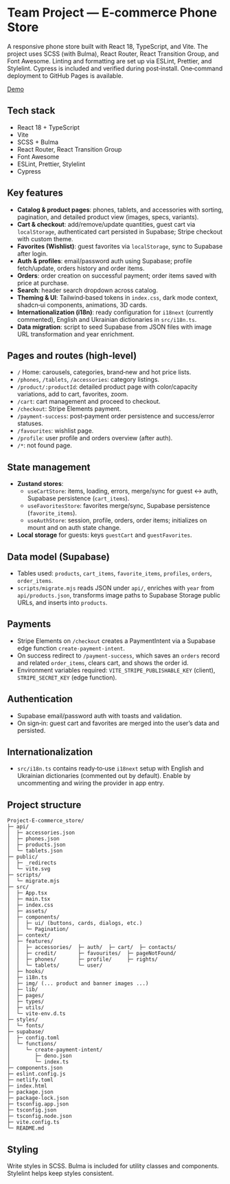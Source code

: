 # Team Project — E‑commerce Phone Store

A responsive phone store built with React 18, TypeScript, and Vite. The project uses SCSS (with Bulma), React Router, React Transition Group, and Font Awesome. Linting and formatting are set up via ESLint, Prettier, and Stylelint. Cypress is included and verified during post‑install. One‑command deployment to GitHub Pages is available.


[Demo](https://team-project-phones-store.netlify.app)


## Tech stack
- React 18 + TypeScript
- Vite
- SCSS + Bulma
- React Router, React Transition Group
- Font Awesome
- ESLint, Prettier, Stylelint
- Cypress

## Key features
- **Catalog & product pages**: phones, tablets, and accessories with sorting, pagination, and detailed product view (images, specs, variants).
- **Cart & checkout**: add/remove/update quantities, guest cart via `localStorage`, authenticated cart persisted in Supabase; Stripe checkout with custom theme.
- **Favorites (Wishlist)**: guest favorites via `localStorage`, sync to Supabase after login.
- **Auth & profiles**: email/password auth using Supabase; profile fetch/update, orders history and order items.
- **Orders**: order creation on successful payment; order items saved with price at purchase.
- **Search**: header search dropdown across catalog.
- **Theming & UI**: Tailwind‑based tokens in `index.css`, dark mode context, shadcn‑ui components, animations, 3D cards.
- **Internationalization (i18n)**: ready configuration for `i18next` (currently commented), English and Ukrainian dictionaries in `src/i18n.ts`.
- **Data migration**: script to seed Supabase from JSON files with image URL transformation and year enrichment.

## Pages and routes (high‑level)
- `/` Home: carousels, categories, brand‑new and hot price lists.
- `/phones`, `/tablets`, `/accessories`: category listings.
- `/product/:productId`: detailed product page with color/capacity variations, add to cart, favorites, zoom.
- `/cart`: cart management and proceed to checkout.
- `/checkout`: Stripe Elements payment.
- `/payment-success`: post‑payment order persistence and success/error statuses.
- `/favourites`: wishlist page.
- `/profile`: user profile and orders overview (after auth).
- `/*`: not found page.

## State management
- **Zustand stores**:
  - `useCartStore`: items, loading, errors, merge/sync for guest ↔ auth, Supabase persistence (`cart_items`).
  - `useFavoritesStore`: favorites merge/sync, Supabase persistence (`favorite_items`).
  - `useAuthStore`: session, profile, orders, order items; initializes on mount and on auth state change.
- **Local storage** for guests: keys `guestCart` and `guestFavorites`.

## Data model (Supabase)
- Tables used: `products`, `cart_items`, `favorite_items`, `profiles`, `orders`, `order_items`.
- `scripts/migrate.mjs` reads JSON under `api/`, enriches with `year` from `api/products.json`, transforms image paths to Supabase Storage public URLs, and inserts into `products`.

## Payments
- Stripe Elements on `/checkout` creates a PaymentIntent via a Supabase edge function `create-payment-intent`.
- On success redirect to `/payment-success`, which saves an `orders` record and related `order_items`, clears cart, and shows the order id.
- Environment variables required: `VITE_STRIPE_PUBLISHABLE_KEY` (client), `STRIPE_SECRET_KEY` (edge function).

## Authentication
- Supabase email/password auth with toasts and validation.
- On sign‑in: guest cart and favorites are merged into the user’s data and persisted.

## Internationalization
- `src/i18n.ts` contains ready‑to‑use `i18next` setup with English and Ukrainian dictionaries (commented out by default). Enable by uncommenting and wiring the provider in app entry.

## Project structure
```text
Project-E-commerce_store/
├─ api/
│  ├─ accessories.json
│  ├─ phones.json
│  ├─ products.json
│  └─ tablets.json
├─ public/
│  ├─ _redirects
│  └─ vite.svg
├─ scripts/
│  └─ migrate.mjs
├─ src/
│  ├─ App.tsx
│  ├─ main.tsx
│  ├─ index.css
│  ├─ assets/
│  ├─ components/
│  │  ├─ ui/ (buttons, cards, dialogs, etc.)
│  │  └─ Pagination/
│  ├─ context/
│  ├─ features/
│  │  ├─ accessories/  ├─ auth/  ├─ cart/  ├─ contacts/
│  │  ├─ credit/       ├─ favourites/  ├─ pageNotFound/
│  │  ├─ phones/       ├─ profile/     ├─ rights/
│  │  └─ tablets/      └─ user/
│  ├─ hooks/
│  ├─ i18n.ts
│  ├─ img/ (... product and banner images ...)
│  ├─ lib/
│  ├─ pages/
│  ├─ types/
│  ├─ utils/
│  └─ vite-env.d.ts
├─ styles/
│  └─ fonts/
├─ supabase/
│  ├─ config.toml
│  └─ functions/
│     └─ create-payment-intent/
│        ├─ deno.json
│        └─ index.ts
├─ components.json
├─ eslint.config.js
├─ netlify.toml
├─ index.html
├─ package.json
├─ package-lock.json
├─ tsconfig.app.json
├─ tsconfig.json
├─ tsconfig.node.json
├─ vite.config.ts
└─ README.md
```

## Styling
Write styles in SCSS. Bulma is included for utility classes and components. Stylelint helps keep styles consistent.
